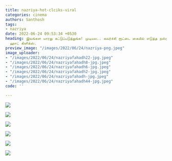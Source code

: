 ```yaml
---
title: nazriya-hot-clciks-viral
categories: cinema
authors: Santhosh
tags:
- nazriya
date: 2022-06-24 09:53:34 +0530
heading: இவங்கள யாரது கட்டுப்படுத்துங்க! முடியல.. கவர்ச்சி ரூட்டை கையில் எடுத்த நஸ்ரியா
  ஹாட் கிளிக்ஸ்.
preview_image: "/images/2022/06/24/nazriya-png.jpeg"
image_uploader:
- "/images/2022/06/24/nazriyafahadh22-jpg.jpeg"
- "/images/2022/06/24/nazriyafahadh8-jpg.jpeg"
- "/images/2022/06/24/nazriyafahadh6-jpg.jpeg"
- "/images/2022/06/24/nazriyafahadh2-jpg.jpeg"
- "/images/2022/06/24/nazriyafahadh-jpg.jpeg"
- "/images/2022/06/24/nazriyafahadh44-jpg.jpeg"
code: ''

---
```

![](/images/2022/06/24/nazriyafahadh2-jpg.jpeg)

![](/images/2022/06/24/nazriyafahadh-jpg.jpeg)

![](/images/2022/06/24/nazriyafahadh6-jpg.jpeg)

![](/images/2022/06/24/nazriyafahadh8-jpg.jpeg)

![](/images/2022/06/24/nazriyafahadh44-jpg.jpeg)

![](/images/2022/06/24/nazriyafahadh22-jpg.jpeg)
